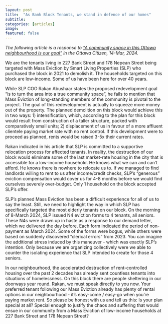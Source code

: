 ```yaml
---
layout: post
title:  "As Bank Block Tenants, we stand in defence of our homes"
subtitle:
categories: [articles]
image: 
featured: false
---
```


*The following article is a response to [“A community space in this Ottawa neighbourhood is our goal”](https://ottawacitizen.com/opinion/todays-letters-a-community-space-in-this-ottawa-neighbourhood-is-our-goal) in the Ottawa Citizen, 14-Mar, 2024.*

We are the tenants living in 227 Bank Street and 178 Nepean Street being targeted with Mass Eviction by Smart Living Properties (SLP) who purchased the block in 2021 to demolish it. The households targeted on this block are low-income. Some of us have been here for over 40 years.

While SLP COO Rakan Abushaar states the proposed redevelopment goal “is to turn the area into a true community space”, he fails to mention that Mass Eviction of long-standing members of the community is pivotal to the project. The goal of this redevelopment is actually to squeeze more money out of the property. The planned demolition on this block would achieve this in two ways: 1) intensification, which, according to the plan for this block would result from construction of a taller structure, packed with comparatively small units; 2) displacement of us in favour of a more affluent clientele paying market rate with no rent control. If this development were to proceed as planned, rents would be raised 3-5x their current rates.

Rakan indicated in his article that SLP is committed to a supportive relocation process for affected tenants. In reality, the destruction of our block would eliminate some of the last market-rate housing in the city that is accessible for a low-income household. He knows what we can and can’t afford. He knows there is nowhere to relocate us to. If we managed to find landlords willing to rent to us after income/credit checks, SLP’s “generous” eviction compensation would cover us for 4-8 months before we would find ourselves severely over-budget. Only 1 household on the block accepted SLP’s offer. 

SLP’s planned Mass Eviction has been a difficult experience for all of us to say the least. Still, we need to highlight the way in which SLP has specifically targeted the most elderly tenants on our block. On the morning of 8-March 2024, SLP issued N4 eviction forms to 4 tenants, all seniors. These N4s were drawn up in haste as a response to our demand letter, which we delivered the day before. Each form indicated the period of non-payment as March 2024. Some of the forms were bogus, while others were based on suddenly discovered “clerical errors” from 2023. You can imagine the additional stress induced by this maneuver - which was exactly SLP’s intention. Only because we are organizing collectively were we able to counter the isolating experience that SLP intended to create for those 4 seniors.

In our neighbourhood, the accelerated destruction of rent-controlled housing over the past 2 decades has already sent countless tenants into situations of homelessness. On this block there are people sheltering in our doorways year round. Rakan, we must speak directly to you now. Your preferred tenant following our Mass Eviction already has plenty of rental options in our neighbourhood - it’s easy-come / easy-go when you’re paying market rent. So please be honest with us and tell us this: Is your plan special at all? Special enough to justify the chaos and suffering that would ensue in our community from a Mass Eviction of low-income households at 227 Bank Street and 178 Nepean Street?